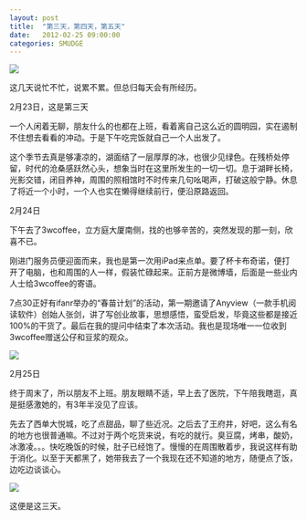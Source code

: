 ```yaml
---
layout: post
title:  "第三天，第四天，第五天"
date:   2012-02-25 09:00:00
categories: SMUDGE
---
```


<img src="http://binnng.coding.io/assets/images/ymy.jpg" />



这几天说忙不忙，说累不累。但总归每天会有所经历。



2月23日，这是第三天

一个人闲着无聊，朋友什么的也都在上班，看着离自己这么近的圆明园，实在遏制不住想去看看的冲动。于是下午吃完饭就自己一个人出发了。





这个季节去真是够凄凉的，湖面结了一层厚厚的冰，也很少见绿色。在残桥处停留，时代的沧桑感跃然心头，想象当时在这里所发生的一切一切。息于湖畔长椅，光影交错，闭目养神，周围的照相馆时不时传来几句吆喝声，打破这般宁静。休息了将近一个小时，一个人也实在懒得继续前行，便沿原路返回。





2月24日

下午去了3wcoffee，立方庭大厦南侧，找的也够辛苦的，突然发现的那一刻，欣喜不已。



刚进门服务员便迎面而来，我也是第一次用iPad来点单。要了杯卡布奇诺，便打开了电脑，也和周围的人一样，假装忙碌起来。正前方是微博墙，后面是一些业内人士给3wcoffee的寄语。



7点30正好有ifanr举办的“春苗计划”的活动，第一期邀请了Anyview（一款手机阅读软件）创始人张剑，讲了写创业故事，思想感悟，蛮受启发，毕竟这些都是接近100%的干货了。最后在我的提问中结束了本次活动。我也是现场唯一一位收到3wcoffee赠送公仔和豆浆的观众。



<img src="/images/3wcoffee.jpg" />



2月25日

终于周末了，所以朋友不上班。朋友眼睛不适，早上去了医院，下午陪我瞎逛，真是挺感激她的，有3年半没见了应该。



先去了西单大悦城，吃了点甜品，聊了些近况。之后去了王府井，好吧，这么有名的地方也很普通嘛。不过对于两个吃货来说，有吃的就行。臭豆腐，烤串，酸奶，冰激凌。。。快吃晚饭的时候，肚子已经饱了。慢慢的在周围散着步，我说这样有助于消化。以至于天都黑了，她带我去了一个我现在还不知道的地方，随便点了饭，边吃边谈谈心。



<img src="http://laopopo.duapp.com/blog/images/xidan.jpg" />



这便是这三天。